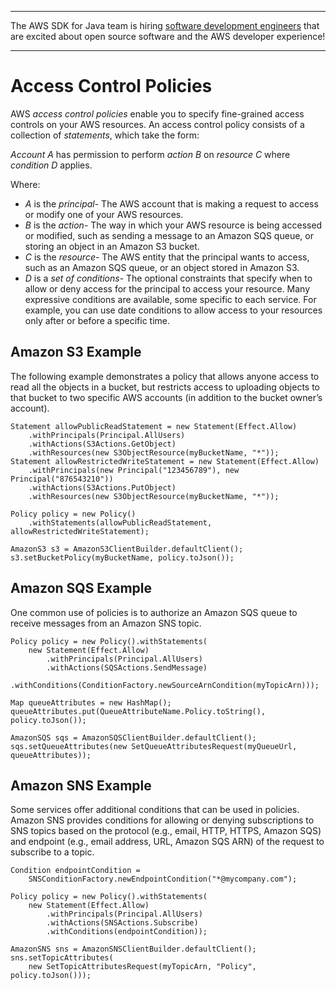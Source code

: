--------

The AWS SDK for Java team is hiring [software development engineers](https://github.com/aws/aws-sdk-java-v2/issues/3156) that are excited about open source software and the AWS developer experience\!

--------

# Access Control Policies<a name="java-dg-access-control"></a>

 AWS *access control policies* enable you to specify fine\-grained access controls on your AWS resources\. An access control policy consists of a collection of *statements*, which take the form:

 *Account A* has permission to perform *action B* on *resource C* where *condition D* applies\.

Where:
+  *A* is the *principal*\- The AWS account that is making a request to access or modify one of your AWS resources\.
+  *B* is the *action*\- The way in which your AWS resource is being accessed or modified, such as sending a message to an Amazon SQS queue, or storing an object in an Amazon S3 bucket\.
+  *C* is the *resource*\- The AWS entity that the principal wants to access, such as an Amazon SQS queue, or an object stored in Amazon S3\.
+  *D* is a *set of conditions*\- The optional constraints that specify when to allow or deny access for the principal to access your resource\. Many expressive conditions are available, some specific to each service\. For example, you can use date conditions to allow access to your resources only after or before a specific time\.

## Amazon S3 Example<a name="s3-example"></a>

The following example demonstrates a policy that allows anyone access to read all the objects in a bucket, but restricts access to uploading objects to that bucket to two specific AWS accounts \(in addition to the bucket owner’s account\)\.

```
Statement allowPublicReadStatement = new Statement(Effect.Allow)
    .withPrincipals(Principal.AllUsers)
    .withActions(S3Actions.GetObject)
    .withResources(new S3ObjectResource(myBucketName, "*"));
Statement allowRestrictedWriteStatement = new Statement(Effect.Allow)
    .withPrincipals(new Principal("123456789"), new Principal("876543210"))
    .withActions(S3Actions.PutObject)
    .withResources(new S3ObjectResource(myBucketName, "*"));

Policy policy = new Policy()
    .withStatements(allowPublicReadStatement, allowRestrictedWriteStatement);

AmazonS3 s3 = AmazonS3ClientBuilder.defaultClient();
s3.setBucketPolicy(myBucketName, policy.toJson());
```

## Amazon SQS Example<a name="sqs-example"></a>

One common use of policies is to authorize an Amazon SQS queue to receive messages from an Amazon SNS topic\.

```
Policy policy = new Policy().withStatements(
    new Statement(Effect.Allow)
        .withPrincipals(Principal.AllUsers)
        .withActions(SQSActions.SendMessage)
        .withConditions(ConditionFactory.newSourceArnCondition(myTopicArn)));

Map queueAttributes = new HashMap();
queueAttributes.put(QueueAttributeName.Policy.toString(), policy.toJson());

AmazonSQS sqs = AmazonSQSClientBuilder.defaultClient();
sqs.setQueueAttributes(new SetQueueAttributesRequest(myQueueUrl, queueAttributes));
```

## Amazon SNS Example<a name="sns-example"></a>

Some services offer additional conditions that can be used in policies\. Amazon SNS provides conditions for allowing or denying subscriptions to SNS topics based on the protocol \(e\.g\., email, HTTP, HTTPS, Amazon SQS\) and endpoint \(e\.g\., email address, URL, Amazon SQS ARN\) of the request to subscribe to a topic\.

```
Condition endpointCondition =
    SNSConditionFactory.newEndpointCondition("*@mycompany.com");

Policy policy = new Policy().withStatements(
    new Statement(Effect.Allow)
        .withPrincipals(Principal.AllUsers)
        .withActions(SNSActions.Subscribe)
        .withConditions(endpointCondition));

AmazonSNS sns = AmazonSNSClientBuilder.defaultClient();
sns.setTopicAttributes(
    new SetTopicAttributesRequest(myTopicArn, "Policy", policy.toJson()));
```